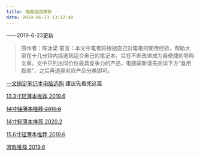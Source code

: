 ```yaml
---
title: 电脑选购推荐
date: 2019-06-23 13:12:40
---
```


——2019-6-23更新
>原作者：陈沐梁
> 前言：本文中笔者将根据自己对笔电的使用经验，帮助大家在十几分钟内挑选到适合自己的笔记本，旨在不断改进成为最便捷的导购文章。文中只列出同价位最具竞争力的产品，电脑萌新请先阅读下方“食用指南”，之后再选择对应产品分类即可。


[一文搞定笔记本电脑选购](/笔记本推荐/一文搞定笔记本电脑选购-2019-6/)  建议先看完这篇

[13.3寸轻薄本推荐 2019.6](/笔记本推荐/13-3寸轻薄本推荐-2019-6/)

~~[14寸轻薄本推荐 2019.6](/笔记本推荐/14寸轻薄本推荐-2019-6/)~~

[14寸轻薄本推荐 2020.2](/笔记本推荐/14寸轻薄本推荐-2020-2/)

[15.6寸轻薄本推荐 2019.6](/笔记本推荐/15-6寸轻薄本推荐-2019-6/)

[游戏推荐 2019.6](/笔记本推荐/游戏本推荐-2019-7/)


